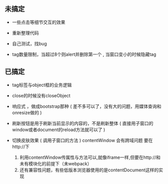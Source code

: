 

  
## 未搞定

<!-- * 写的耦合不要这么厉害 -->

* 一些点击等细节交互的效果

* 重新整理代码

* 自己测试，找bug 

* tag数量限制，当超过8个则alert并删除第一个   ,   当窗口变小的时候隐藏tag



## 已搞定 

* tag标签与object框的业务逻辑
* close的时候没有closeObject

* 响应式 ，做成bootstrap那种  ( 差不多可以了，没有大的问题，用媒体查询和onresize做的 )

* 刷新按钮是用于刷新当前显示的内容的，不是刷新整体 ( 直接用子窗口的window或者document的reload方法就可以了 )

* 切换皮肤效果  ( 调用子窗口的方法 )   contentWindow    会有跨域问题   要在http://下
    1. 利用contentWindow传属性与方法可以,就像iframe一样,但要在http://和未有模块化的前提下（未webpack）
    2. 还有兼容性问题，有些低版本浏览器使用的是contentDocument这样的实现


















